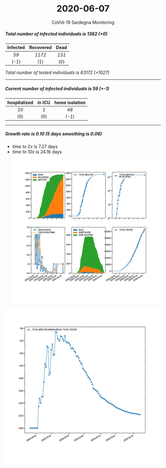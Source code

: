 <div align='center'>

# 2020-06-07
CoVid-19 Sardegna Monitoring
</div>

##### Total number of infected individuals is 1362 (+0)
Infected | Recovered | Dead
:---: | :---: | :---:
*59* | *1172* | *131*
*(-1*) | *(1*) | (*0*)

*Total number of tested individuals is 63172 (+1027)*
***
##### Current number of infected individuals is 59 (+-1)
hospitalized | in ICU | home isolation
:---: | :---: | :---:
*10* |*1* |*48*
*(0*) |*(0*) |*(-1*)
***
##### Growth rate is 0.10 (5 days smoothing is 0.06)
- *time to 2x* is 7.27 days
- *time to 10x* is 24.16 days
![stats][stats]

![infected_normalized][infected_normalized]

[stats]: stats_Sardegna.png
[infected_normalized]: infected_normalized_Sardegna.png
